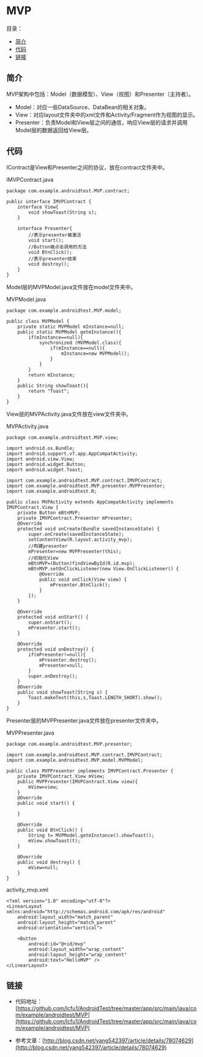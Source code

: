 # MVP

目录：

- [简介](#简介)
- [代码](#代码)
- [链接](#链接)

## 简介

MVP架构中包括：Model（数据模型）、View（视图）和Presenter（主持者）。

- Model：对应一些DataSource、DataBean的相关对象。
- View：对应layout文件夹中的xml文件和Activity/Fragment作为视图的显示。
- Presenter：负责Model和View层之间的通信，响应View层的请求并调用Model层的数据返回给View层。

## 代码

IContract是View和Presenter之间的协议，放在contract文件夹中。

IMVPContract.java

```
package com.example.androidtest.MVP.contract;

public interface IMVPContract {
    interface View{
        void showToast(String s);
    }

    interface Presenter{
        //表示presenter被激活
        void start();
        //Button被点击调用的方法
        void BtnClick();
        //表示presenter结束
        void destroy();
    }
}
```

Model层的MVPModel.java文件放在model文件夹中。

MVPModel.java

```
package com.example.androidtest.MVP.model;

public class MVPModel {
    private static MVPModel mInstance=null;
    public static MVPModel getmInstance(){
        if(mInstance==null){
            synchronized (MVPModel.class){
                if(mInstance==null){
                    mInstance=new MVPModel();
                }
            }
        }
        return mInstance;
    }
    public String showToast(){
        return "Toast";
    }
}
```

View层的MVPActivity.java文件放在view文件夹中。

MVPActivity.java

```
package com.example.androidtest.MVP.view;

import android.os.Bundle;
import android.support.v7.app.AppCompatActivity;
import android.view.View;
import android.widget.Button;
import android.widget.Toast;

import com.example.androidtest.MVP.contract.IMVPContract;
import com.example.androidtest.MVP.presenter.MVPPresenter;
import com.example.androidtest.R;

public class MVPActivity extends AppCompatActivity implements IMVPContract.View {
    private Button mBtnMVP;
    private IMVPContract.Presenter mPresenter;
    @Override
    protected void onCreate(Bundle savedInstanceState) {
        super.onCreate(savedInstanceState);
        setContentView(R.layout.activity_mvp);
        //构建presenter
        mPresenter=new MVPPresenter(this);
        //初始化View
        mBtnMVP=(Button)findViewById(R.id.mvp);
        mBtnMVP.setOnClickListener(new View.OnClickListener() {
            @Override
            public void onClick(View view) {
                mPresenter.BtnClick();
            }
        });
    }

    @Override
    protected void onStart() {
        super.onStart();
        mPresenter.start();
    }

    @Override
    protected void onDestroy() {
        if(mPresenter!=null){
            mPresenter.destroy();
            mPresenter=null;
        }
        super.onDestroy();
    }
    @Override
    public void showToast(String s) {
        Toast.makeText(this,s,Toast.LENGTH_SHORT).show();
    }
}
```

Presenter层的MVPPresenter.java文件放在presenter文件夹中。

MVPPresenter.java

```
package com.example.androidtest.MVP.presenter;

import com.example.androidtest.MVP.contract.IMVPContract;
import com.example.androidtest.MVP.model.MVPModel;

public class MVPPresenter implements IMVPContract.Presenter {
    private IMVPContract.View mView;
    public MVPPresenter(IMVPContract.View view){
        mView=view;
    }
    @Override
    public void start() {

    }

    @Override
    public void BtnClick() {
        String t= MVPModel.getmInstance().showToast();
        mView.showToast(t);
    }

    @Override
    public void destroy() {
        mView=null;
    }
}
```

activity_mvp.xml

```
<?xml version="1.0" encoding="utf-8"?>
<LinearLayout xmlns:android="http://schemas.android.com/apk/res/android"
    android:layout_width="match_parent"
    android:layout_height="match_parent"
    android:orientation="vertical">

    <Button
        android:id="@+id/mvp"
        android:layout_width="wrap_content"
        android:layout_height="wrap_content"
        android:text="HelloMVP" />
</LinearLayout>
```

## 链接

- 代码地址：[https://github.com/lcfu1/AndroidTest/tree/master/app/src/main/java/com/example/androidtest/MVP](https://github.com/lcfu1/AndroidTest/tree/master/app/src/main/java/com/example/androidtest/MVP)

- 参考文章：[http://blog.csdn.net/yang542397/article/details/78074629](http://blog.csdn.net/yang542397/article/details/78074629)